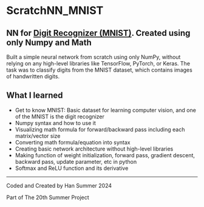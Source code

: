 # ScratchNN_MNIST
NN for [Digit Recognizer (MNIST)](https://yann.lecun.com/exdb/mnist/index.html). Created using only Numpy and Math
---
 Built a simple neural network from scratch using only NumPy, without relying on any high-level libraries like TensorFlow, PyTorch, or Keras. The task was to classify digits from the MNIST dataset, which contains images of handwritten digits.

 ## What I learned
 - Get to know MNIST: Basic dataset for learning computer vision, and one of the MNIST is the digit recognizer
 - Numpy syntax and how to use it 
 - Visualizing math formula for forward/backward pass including each matrix/vector size
 - Converting math formula/equation into syntax
 - Creating basic network architecture without high-level libraries
 - Making function of weight initialization, forward pass, gradient descent, backward pass, update parameter, etc in python
 - Softmax and ReLU function and its derivative


---
Coded and Created by Han Summer 2024

Part of The 20th Summer Project
